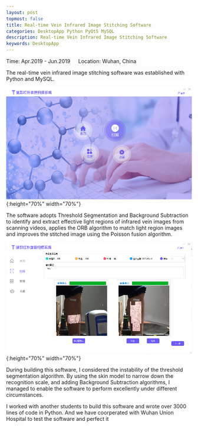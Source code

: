 ```yaml
---
layout: post
topmost: false
title: Real-time Vein Infrared Image Stitching Software
categories: DesktopApp Python PyQt5 MySQL
description: Real-time Vein Infrared Image Stitching Software
keywords: DesktopApp
---
```


Time: Apr.2019 - Jun.2019 &emsp; Location: Wuhan, China

The real-time vein infrared image stitching software was established with Python and MySQL.

![@2x](/images/posts/python/image-stitching-software1.png){:height="70%" width="70%"}

The software adopts Threshold Segmentation and Background Subtraction to identify and extract effective light regions of infrared vein images from scanning videos, applies the ORB algorithm to match light region images and improves the stitched image using the Poisson fusion algorithm.

![@2x](/images/posts/python/image-stitching-software2.png){:height="70%" width="70%"}

During building this software, I considered the instability of the threshold segmentation algorithm. By using the skin model to narrow down the recognition scale, and adding Background Subtraction algorithms, I managed to enable the software to perform excellently under different circumstances.

I worked with another students to build this software and wrote over 3000 lines of code in Python. And we have coorperated with Wuhan Union Hospital to test the software and perfect it
